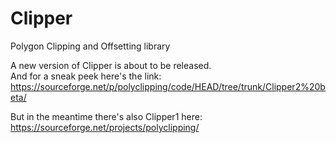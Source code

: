 # Clipper
Polygon Clipping and Offsetting library

A new version of Clipper is about to be released.<br>
And for a sneak peek here's the link:<br>
https://sourceforge.net/p/polyclipping/code/HEAD/tree/trunk/Clipper2%20beta/

But in the meantime there's also Clipper1 here:<br>
https://sourceforge.net/projects/polyclipping/

